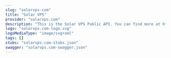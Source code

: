 ```yaml
---
slug: "solarvps-com"
title: "Solar VPS"
provider: "solarvps.com"
description: "This is the Solar VPS Public API. You can find more at http://www.solarvps.com"
logo: "solarvps.com-logo.svg"
logoMediaType: "image/svg+xml"
tags: []
stubs: "solarvps.com-stubs.json"
swagger: "solarvps.com-swagger.json"
---
```

